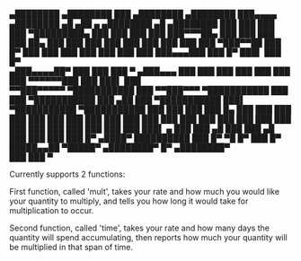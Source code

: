    ▄████████    ▄████████     ███        ▄████████         ▄████████ ███▄▄▄▄      ▄████████  ▄█       ▄██   ▄      ▄████████  ▄█     ▄████████ 
  ███    ███   ███    ███ ▀█████████▄   ███    ███        ███    ███ ███▀▀▀██▄   ███    ███ ███       ███   ██▄   ███    ███ ███    ███    ███ 
  ███    ███   ███    ███    ▀███▀▀██   ███    █▀         ███    ███ ███   ███   ███    ███ ███       ███▄▄▄███   ███    █▀  ███▌   ███    █▀  
 ▄███▄▄▄▄██▀   ███    ███     ███   ▀  ▄███▄▄▄            ███    ███ ███   ███   ███    ███ ███       ▀▀▀▀▀▀███   ███        ███▌   ███        
▀▀███▀▀▀▀▀   ▀███████████     ███     ▀▀███▀▀▀          ▀███████████ ███   ███ ▀███████████ ███       ▄██   ███ ▀███████████ ███▌ ▀███████████ 
▀███████████   ███    ███     ███       ███    █▄         ███    ███ ███   ███   ███    ███ ███       ███   ███          ███ ███           ███ 
  ███    ███   ███    ███     ███       ███    ███        ███    ███ ███   ███   ███    ███ ███▌    ▄ ███   ███    ▄█    ███ ███     ▄█    ███ 
  ███    ███   ███    █▀     ▄████▀     ██████████        ███    █▀   ▀█   █▀    ███    █▀  █████▄▄██  ▀█████▀   ▄████████▀  █▀    ▄████████▀  
  ███    ███                                                                                ▀                                                  


Currently supports 2 functions:

First function, called 'mult', takes your rate and how much you would like your quantity to multiply, and tells you how long it would take for multiplication to occur.

Second function, called 'time', takes your rate and how many days the quantity will spend accumulating, then reports how much your quantity will be multiplied in that span of time.


